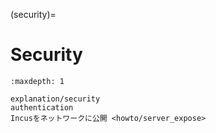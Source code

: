 (security)=
# Security

```{toctree}
:maxdepth: 1

explanation/security
authentication
Incusをネットワークに公開 <howto/server_expose>
